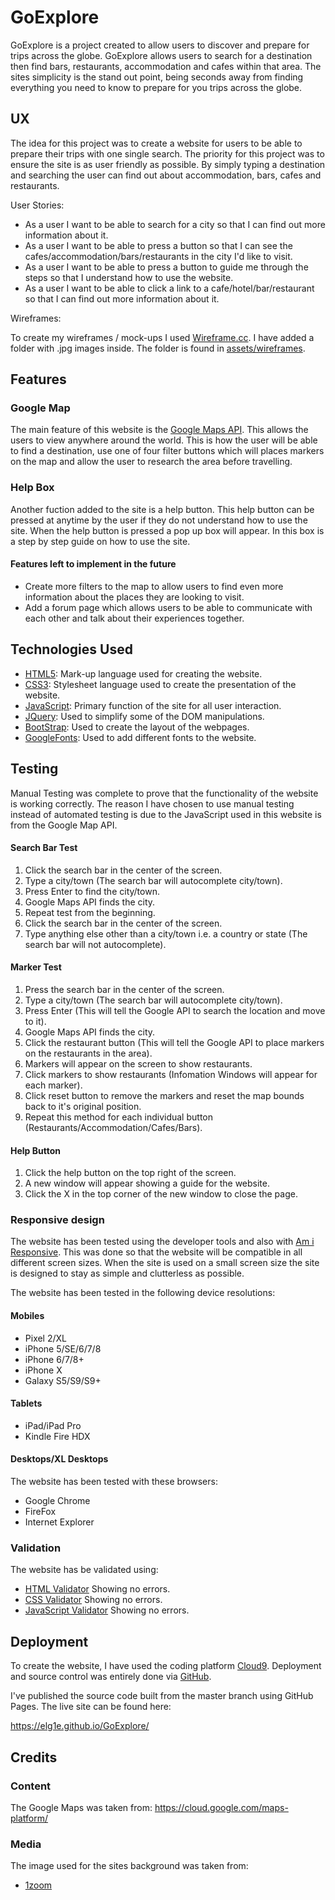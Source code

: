 # GoExplore

 GoExplore is a project created to allow users to discover and prepare for trips across the globe. 
GoExplore allows users to search for a destination then find bars, restaurants, accommodation and cafes within that area. The sites simplicity is the stand out point, being seconds away from finding everything you need to know to prepare for you trips across the globe.
 
## UX

 The idea for this project was to create a website for users to be able to prepare their trips with one single search. 
The priority for this project was to ensure the site is as user friendly as possible. By simply typing a destination and searching the user can find out about accommodation, bars, cafes and restaurants. 


User Stories:

- As a user I want to be able to search for a city so that I can find out more information about it.
- As a user I want to be able to press a button so that I can see the cafes/accommodation/bars/restaurants in the city I'd like to visit.
- As a user I want to be able to press a button to guide me through the steps so that I understand how to use the website.
- As a user I want to be able to click a link to a cafe/hotel/bar/restaurant so that I can find out more information about it.

Wireframes: 

 To create my wireframes / mock-ups I used [Wireframe.cc](https://wireframe.cc/). I have added a folder with .jpg images inside. The folder is found in [assets/wireframes](https://github.com/elg1e/GoExplore/tree/master/assets/wireframes).

## Features

### Google Map

 The main feature of this website is the [Google Maps API](https://cloud.google.com/maps-platform/). This allows the users to view anywhere around the world. This is how the user will be able to find a destination, use one of four filter buttons which will places markers on the map and allow the user to research the area before travelling. 

### Help Box

 Another fuction added to the site is a help button. This help button can be pressed at anytime by the user if they do not understand how to use the site. When the help button is pressed a pop up box will appear. In this box is a step by step guide on how to use the site.
 
#### Features left to implement in the future

- Create more filters to the map to allow users to find even more information about the places they are looking to visit.
- Add a forum page which allows users to be able to communicate with each other and talk about their experiences together.

## Technologies Used

- [HTML5](https://en.wikipedia.org/wiki/HTML): Mark-up language used for creating the website.
- [CSS3](https://en.wikipedia.org/wiki/Cascading_Style_Sheets): Stylesheet language used to create the presentation of the website.
- [JavaScript](https://www.javascript.com/): Primary function of the site for all user interaction.
- [JQuery](https://jquery.com/): Used to simplify some of the DOM manipulations.
- [BootStrap](https://getbootstrap.com/): Used to create the layout of the webpages.
- [GoogleFonts](https://fonts.google.com/): Used to add different fonts to the website.

## Testing

Manual Testing was complete to prove that the functionality of the website is working correctly. The reason I have chosen to use manual testing instead of automated testing is due to the JavaScript used in this website is from the Google Map API. 

#### Search Bar Test

1. Click the search bar in the center of the screen.
2. Type a city/town (The search bar will autocomplete city/town). 
3. Press Enter to find the city/town. 
4. Google Maps API finds the city.
5. Repeat test from the beginning. 
6. Click the search bar in the center of the screen.
7. Type anything else other than a city/town i.e. a country or state (The search bar will not autocomplete).

#### Marker Test

1. Press the search bar in the center of the screen.
2. Type a city/town (The search bar will autocomplete city/town). 
3. Press Enter (This will tell the Google API to search the location and move to it). 
4. Google Maps API finds the city.
5. Click the restaurant button (This will tell the Google API to place markers on the restaurants in the area).
6. Markers will appear on the screen to show restaurants.
7. Click markers to show restaurants (Infomation Windows will appear for each marker).
8. Click reset button to remove the markers and reset the map bounds back to it's original position.
9. Repeat this method for each individual button (Restaurants/Accommodation/Cafes/Bars).

#### Help Button 

1. Click the help button on the top right of the screen.
2. A new window will appear showing a guide for the website. 
3. Click the X in the top corner of the new window to close the page.

### Responsive design

The website has been tested using the developer tools and also with [Am i Responsive](http://ami.responsivedesign.is/). This was done so that the website will be compatible in all different screen sizes. When the site is used on a small screen size the site is designed to stay as simple and clutterless as possible.

The website has been tested in the following device resolutions:

#### Mobiles

- Pixel 2/XL
- iPhone 5/SE/6/7/8
- iPhone 6/7/8+
- iPhone X
- Galaxy S5/S9/S9+

#### Tablets

- iPad/iPad Pro
- Kindle Fire HDX

#### Desktops/XL Desktops

The website has been tested with these browsers:

- Google Chrome
- FireFox
- Internet Explorer

### Validation

The website has be validated using: 

- [HTML Validator](https://validator.w3.org/nu/#textarea) Showing no errors.
- [CSS Validator](https://jigsaw.w3.org/css-validator/validator) Showing no errors.
- [JavaScript Validator](https://codebeautify.org/jsvalidate) Showing no errors.

## Deployment

To create the website, I have used the coding platform [Cloud9](www.cloud9.io). Deployment and source control was entirely done via [GitHub](www.github.com).

I've published the source code built from the master branch using GitHub Pages. The live site can be found here:

https://elg1e.github.io/GoExplore/

## Credits

### Content

The Google Maps was taken from: https://cloud.google.com/maps-platform/

### Media

The image used for the sites background was taken from:

- [1zoom](http://s1.1zoom.me/b4853/62/Canada_Houses_Marinas_Evening_Bridges_Vancouver_521398_1920x1080.jpg)